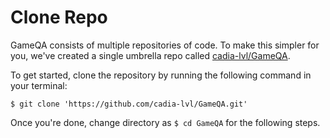 # Clone Repo

GameQA consists of multiple repositories of code. To make this simpler for you, we've created a single umbrella repo called [cadia-lvl/GameQA](https://www.github.com/cadia-lvl/GameQA). 

To get started, clone the repository by running the following command in your terminal: 
```
$ git clone 'https://github.com/cadia-lvl/GameQA.git'
```

Once you're done, change directory as ```$ cd GameQA``` for the following steps.